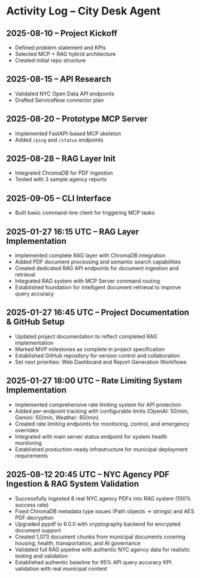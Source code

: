 # Activity Log – City Desk Agent

## 2025-08-10 – Project Kickoff

- Defined problem statement and KPIs
- Selected MCP + RAG hybrid architecture
- Created initial repo structure

## 2025-08-15 – API Research

- Validated NYC Open Data API endpoints
- Drafted ServiceNow connector plan

## 2025-08-20 – Prototype MCP Server

- Implemented FastAPI-based MCP skeleton
- Added `/ping` and `/status` endpoints

## 2025-08-28 – RAG Layer Init

- Integrated ChromaDB for PDF ingestion
- Tested with 3 sample agency reports

## 2025-09-05 – CLI Interface

- Built basic command-line client for triggering MCP tasks

## 2025-01-27 16:15 UTC – RAG Layer Implementation

- Implemented complete RAG layer with ChromaDB integration
- Added PDF document processing and semantic search capabilities
- Created dedicated RAG API endpoints for document ingestion and retrieval
- Integrated RAG system with MCP Server command routing
- Established foundation for intelligent document retrieval to improve query accuracy

## 2025-01-27 16:45 UTC – Project Documentation & GitHub Setup

- Updated project documentation to reflect completed RAG implementation
- Marked MVP milestones as complete in project specification
- Established GitHub repository for version control and collaboration
- Set next priorities: Web Dashboard and Report Generation Workflows

## 2025-01-27 18:00 UTC – Rate Limiting System Implementation

- Implemented comprehensive rate limiting system for API protection
- Added per-endpoint tracking with configurable limits (OpenAI: 50/min, Gemini: 50/min, Weather: 60/min)
- Created rate limiting endpoints for monitoring, control, and emergency overrides
- Integrated with main server status endpoint for system health monitoring
- Established production-ready infrastructure for municipal deployment requirements

## 2025-08-12 20:45 UTC – NYC Agency PDF Ingestion & RAG System Validation

- Successfully ingested 8 real NYC agency PDFs into RAG system (100% success rate)
- Fixed ChromaDB metadata type issues (Path objects → strings) and AES PDF decryption
- Upgraded pypdf to 6.0.0 with cryptography backend for encrypted document support
- Created 1,073 document chunks from municipal documents covering housing, health, transportation, and AI governance
- Validated full RAG pipeline with authentic NYC agency data for realistic testing and validation
- Established authentic baseline for 95% API query accuracy KPI validation with real municipal content
